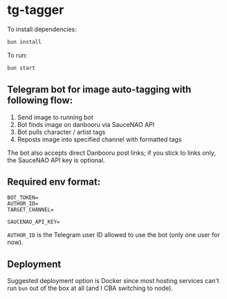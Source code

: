 # tg-tagger

To install dependencies:

```bash
bun install
```

To run:

```bash
bun start
```

## Telegram bot for image auto-tagging with following flow:
1. Send image to running bot
2. Bot finds image on danbooru via SauceNAO API
3. Bot pulls character / artist tags
4. Reposts image into specified channel with formatted tags

The bot also accepts direct Danbooru post links; if you stick to links only, the SauceNAO API key is optional.

## Required env format:
```env
BOT_TOKEN=
AUTHOR_ID=
TARGET_CHANNEL=

SAUCENAO_API_KEY=
```

`AUTHOR_ID` is the Telegram user ID allowed to use the bot (only one user for now).


## Deployment

Suggested deployment option is Docker since most hosting services can't run `bun` out of the box at all (and I CBA switching to node).